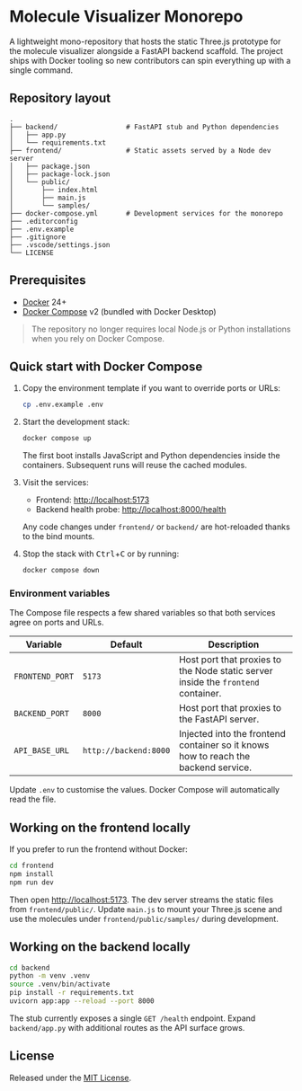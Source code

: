 # Molecule Visualizer Monorepo

A lightweight mono-repository that hosts the static Three.js prototype for the molecule visualizer alongside a FastAPI backend scaffold. The project ships with Docker tooling so new contributors can spin everything up with a single command.

## Repository layout

```
.
├── backend/                 # FastAPI stub and Python dependencies
│   ├── app.py
│   └── requirements.txt
├── frontend/                # Static assets served by a Node dev server
│   ├── package.json
│   ├── package-lock.json
│   └── public/
│       ├── index.html
│       ├── main.js
│       └── samples/
├── docker-compose.yml       # Development services for the monorepo
├── .editorconfig
├── .env.example
├── .gitignore
├── .vscode/settings.json
└── LICENSE
```

## Prerequisites

- [Docker](https://docs.docker.com/get-docker/) 24+
- [Docker Compose](https://docs.docker.com/compose/) v2 (bundled with Docker Desktop)

> The repository no longer requires local Node.js or Python installations when you rely on Docker Compose.

## Quick start with Docker Compose

1. Copy the environment template if you want to override ports or URLs:

   ```bash
   cp .env.example .env
   ```

2. Start the development stack:

   ```bash
   docker compose up
   ```

   The first boot installs JavaScript and Python dependencies inside the containers. Subsequent runs will reuse the cached modules.

3. Visit the services:

   - Frontend: [http://localhost:5173](http://localhost:5173)
   - Backend health probe: [http://localhost:8000/health](http://localhost:8000/health)

   Any code changes under `frontend/` or `backend/` are hot-reloaded thanks to the bind mounts.

4. Stop the stack with <kbd>Ctrl</kbd>+<kbd>C</kbd> or by running:

   ```bash
   docker compose down
   ```

### Environment variables

The Compose file respects a few shared variables so that both services agree on ports and URLs.

| Variable | Default | Description |
| --- | --- | --- |
| `FRONTEND_PORT` | `5173` | Host port that proxies to the Node static server inside the `frontend` container. |
| `BACKEND_PORT` | `8000` | Host port that proxies to the FastAPI server. |
| `API_BASE_URL` | `http://backend:8000` | Injected into the frontend container so it knows how to reach the backend service. |

Update `.env` to customise the values. Docker Compose will automatically read the file.

## Working on the frontend locally

If you prefer to run the frontend without Docker:

```bash
cd frontend
npm install
npm run dev
```

Then open [http://localhost:5173](http://localhost:5173). The dev server streams the static files from `frontend/public/`. Update `main.js` to mount your Three.js scene and use the molecules under `frontend/public/samples/` during development.

## Working on the backend locally

```bash
cd backend
python -m venv .venv
source .venv/bin/activate
pip install -r requirements.txt
uvicorn app:app --reload --port 8000
```

The stub currently exposes a single `GET /health` endpoint. Expand `backend/app.py` with additional routes as the API surface grows.

## License

Released under the [MIT License](./LICENSE).

